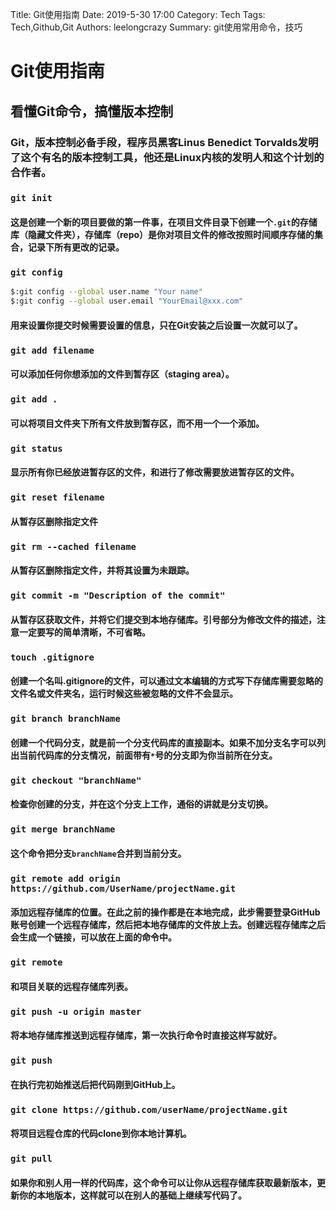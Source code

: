 Title: Git使用指南
Date: 2019-5-30 17:00
Category: Tech
Tags: Tech,Github,Git 
Authors: leelongcrazy
Summary: git使用常用命令，技巧

Git使用指南
===
看懂Git命令，搞懂版本控制
---

### Git，版本控制必备手段，程序员黑客Linus Benedict Torvalds发明了这个有名的版本控制工具，他还是Linux内核的发明人和这个计划的合作者。

### `git init`
#### 这是创建一个新的项目要做的第一件事，在项目文件目录下创建一个`.git`的存储库（隐藏文件夹），存储库（repo）是你对项目文件的修改按照时间顺序存储的集合，记录下所有更改的记录。

### `git config`
```sh
$:git config --global user.name "Your name"
$:git config --global user.email "YourEmail@xxx.com"
```
#### 用来设置你提交时候需要设置的信息，只在Git安装之后设置一次就可以了。

### `git add filename`
#### 可以添加任何你想添加的文件到暂存区（staging area）。

### `git add .`
#### 可以将项目文件夹下所有文件放到暂存区，而不用一个一个添加。

### `git status`
#### 显示所有你已经放进暂存区的文件，和进行了修改需要放进暂存区的文件。

### `git reset filename`
#### 从暂存区删除指定文件

### `git rm --cached filename`
#### 从暂存区删除指定文件，并将其设置为未跟踪。

### `git commit -m "Description of the commit"`
#### 从暂存区获取文件，并将它们提交到本地存储库。引号部分为修改文件的描述，注意一定要写的简单清晰，不可省略。

### `touch .gitignore`
#### 创建一个名叫.gitignore的文件，可以通过文本编辑的方式写下存储库需要忽略的文件名或文件夹名，运行时候这些被忽略的文件不会显示。

### `git branch branchName`
#### 创建一个代码分支，就是前一个分支代码库的直接副本。如果不加分支名字可以列出当前代码库的分支情况，前面带有`*`号的分支即为你当前所在分支。

### `git checkout "branchName"`
#### 检查你创建的分支，并在这个分支上工作，通俗的讲就是分支切换。

### `git merge branchName`
#### 这个命令把分支`branchName`合并到当前分支。

### `git remote add origin https://github.com/UserName/projectName.git`
#### 添加远程存储库的位置。在此之前的操作都是在本地完成，此步需要登录GitHub账号创建一个远程存储库，然后把本地存储库的文件放上去。创建远程存储库之后会生成一个链接，可以放在上面的命令中。

### `git remote`
#### 和项目关联的远程存储库列表。

### `git push -u origin master`
#### 将本地存储库推送到远程存储库，第一次执行命令时直接这样写就好。

### `git push`
#### 在执行完初始推送后把代码刚到GitHub上。

### `git clone https://github.com/userName/projectName.git`
#### 将项目远程仓库的代码clone到你本地计算机。

### `git pull`
#### 如果你和别人用一样的代码库，这个命令可以让你从远程存储库获取最新版本，更新你的本地版本，这样就可以在别人的基础上继续写代码了。

